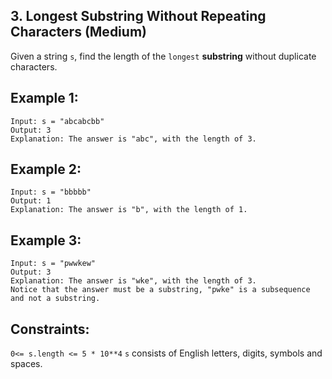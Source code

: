 ## 3. Longest Substring Without Repeating Characters (Medium)


Given a string `s`, find the length of the `longest` **substring** without duplicate characters.

 

## Example 1:

    Input: s = "abcabcbb"
    Output: 3
    Explanation: The answer is "abc", with the length of 3.
    

## Example 2:

    Input: s = "bbbbb"
    Output: 1
    Explanation: The answer is "b", with the length of 1.
    

## Example 3:

    Input: s = "pwwkew"
    Output: 3
    Explanation: The answer is "wke", with the length of 3.
    Notice that the answer must be a substring, "pwke" is a subsequence and not a substring.
 

## Constraints:

`0<= s.length <= 5 * 10**4`
`s` consists of English letters, digits, symbols and spaces.